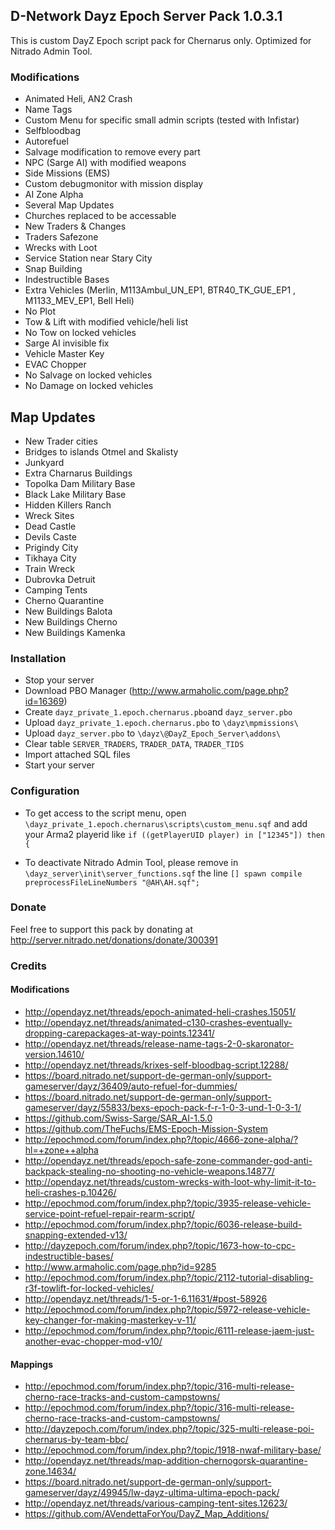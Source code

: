 ## D-Network Dayz Epoch Server Pack 1.0.3.1

This is custom DayZ Epoch script pack for Chernarus only. Optimized for Nitrado Admin Tool. 

### Modifications

- Animated Heli, AN2 Crash
- Name Tags
- Custom Menu for specific small admin scripts (tested with Infistar)
- Selfbloodbag
- Autorefuel
- Salvage modification to remove every part
- NPC (Sarge AI) with modified weapons
- Side Missions (EMS)
- Custom debugmonitor with mission display
- AI Zone Alpha
- Several Map Updates
- Churches replaced to be accessable
- New Traders & Changes
- Traders Safezone
- Wrecks with Loot
- Service Station near Stary City
- Snap Building
- Indestructible Bases
- Extra Vehicles (Merlin, M113Ambul_UN_EP1, BTR40_TK_GUE_EP1 , M1133_MEV_EP1, Bell Heli)
- No Plot 
- Tow & Lift with modified vehicle/heli list
- No Tow on locked vehicles
- Sarge AI invisible fix
- Vehicle Master Key
- EVAC Chopper
- No Salvage on locked vehicles
- No Damage on locked vehicles

## Map Updates

- New Trader cities
- Bridges to islands Otmel and Skalisty
- Junkyard
- Extra Charnarus Buildings
- Topolka Dam Military Base
- Black Lake Military Base
- Hidden Killers Ranch
- Wreck Sites
- Dead Castle
- Devils Caste
- Prigindy City
- Tikhaya City
- Train Wreck
- Dubrovka Detruit
- Camping Tents 
- Cherno Quarantine
- New Buildings Balota
- New Buildings Cherno
- New Buildings Kamenka

### Installation

- Stop your server
- Download PBO Manager (http://www.armaholic.com/page.php?id=16369)
- Create ```dayz_private_1.epoch.chernarus.pbo```and ```dayz_server.pbo```
- Upload ```dayz_private_1.epoch.chernarus.pbo``` to ```\dayz\mpmissions\```
- Upload ```dayz_server.pbo``` to ```\dayz\@DayZ_Epoch_Server\addons\```
- Clear table ```SERVER_TRADERS```, ```TRADER_DATA```, ```TRADER_TIDS```
- Import attached SQL files
- Start your server

### Configuration

- To get access to the script menu, open ```\dayz_private_1.epoch.chernarus\scripts\custom_menu.sqf``` and add your Arma2 playerid like ```if ((getPlayerUID player) in ["12345"]) then {```


- To deactivate Nitrado Admin Tool, please remove in ```\dayz_server\init\server_functions.sqf``` the line ```[] spawn compile preprocessFileLineNumbers "@AH\AH.sqf";```

### Donate

Feel free to support this pack by donating at http://server.nitrado.net/donations/donate/300391

### Credits

#### Modifications

- http://opendayz.net/threads/epoch-animated-heli-crashes.15051/
- http://opendayz.net/threads/animated-c130-crashes-eventually-dropping-carepackages-at-way-points.12341/
- http://opendayz.net/threads/release-name-tags-2-0-skaronator-version.14610/
- http://opendayz.net/threads/krixes-self-bloodbag-script.12288/
- https://board.nitrado.net/support-de-german-only/support-gameserver/dayz/36409/auto-refuel-for-dummies/
- https://board.nitrado.net/support-de-german-only/support-gameserver/dayz/55833/bexs-epoch-pack-f-r-1-0-3-und-1-0-3-1/
- https://github.com/Swiss-Sarge/SAR_AI-1.5.0
- https://github.com/TheFuchs/EMS-Epoch-Mission-System
- http://epochmod.com/forum/index.php?/topic/4666-zone-alpha/?hl=+zone++alpha
- http://opendayz.net/threads/epoch-safe-zone-commander-god-anti-backpack-stealing-no-shooting-no-vehicle-weapons.14877/
- http://opendayz.net/threads/custom-wrecks-with-loot-why-limit-it-to-heli-crashes-p.10426/
- http://epochmod.com/forum/index.php?/topic/3935-release-vehicle-service-point-refuel-repair-rearm-script/
- http://epochmod.com/forum/index.php?/topic/6036-release-build-snapping-extended-v13/
- http://dayzepoch.com/forum/index.php?/topic/1673-how-to-cpc-indestructible-bases/
- http://www.armaholic.com/page.php?id=9285
- http://epochmod.com/forum/index.php?/topic/2112-tutorial-disabling-r3f-towlift-for-locked-vehicles/
- http://opendayz.net/threads/1-5-or-1-6.11631/#post-58926
- http://epochmod.com/forum/index.php?/topic/5972-release-vehicle-key-changer-for-making-masterkey-v-11/
- http://epochmod.com/forum/index.php?/topic/6111-release-jaem-just-another-evac-chopper-mod-v10/

#### Mappings

- http://epochmod.com/forum/index.php?/topic/316-multi-release-cherno-race-tracks-and-custom-campstowns/
- http://epochmod.com/forum/index.php?/topic/316-multi-release-cherno-race-tracks-and-custom-campstowns/
- http://dayzepoch.com/forum/index.php?/topic/325-multi-release-poi-chernarus-by-team-bbc/
- http://epochmod.com/forum/index.php?/topic/1918-nwaf-military-base/
- http://opendayz.net/threads/map-addition-chernogorsk-quarantine-zone.14634/
- https://board.nitrado.net/support-de-german-only/support-gameserver/dayz/49945/lw-dayz-ultima-ultima-epoch-pack/
- http://opendayz.net/threads/various-camping-tent-sites.12623/
- https://github.com/AVendettaForYou/DayZ_Map_Additions/
